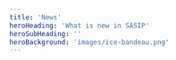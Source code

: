 ```yaml
---
title: 'News'
heroHeading: 'What is new in SASIP'
heroSubHeading: ''
heroBackground: 'images/ice-bandeau.png'
---
```

